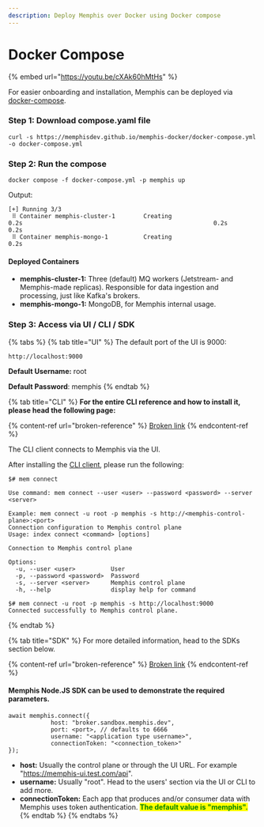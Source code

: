 ```yaml
---
description: Deploy Memphis over Docker using Docker compose
---
```


# Docker Compose

{% embed url="https://youtu.be/cXAk60hMtHs" %}

For easier onboarding and installation, Memphis can be deployed via [docker-compose](https://docs.docker.com/compose/).

### Step 1: Download compose.yaml file

```
curl -s https://memphisdev.github.io/memphis-docker/docker-compose.yml -o docker-compose.yml
```

### Step 2: Run the compose

```
docker compose -f docker-compose.yml -p memphis up
```

Output:

```
[+] Running 3/3
 ⠿ Container memphis-cluster-1        Creating                                                      0.2s                                                      0.2s                                                  0.2s
 ⠿ Container memphis-mongo-1          Creating                                                      0.2s
```

#### Deployed Containers

* **memphis-cluster-1:** Three (default) MQ workers (Jetstream- and Memphis-made replicas). Responsible for data ingestion and processing, just like Kafka's brokers.
* **memphis-mongo-1:** MongoDB, for Memphis internal usage.

### Step 3: Access via UI / CLI / SDK

{% tabs %}
{% tab title="UI" %}
The default port of the UI is 9000:

```
http://localhost:9000
```

**Default Username:** root

**Default Password**: memphis
{% endtab %}

{% tab title="CLI" %}
**For the entire CLI reference and how to install it, please head the following page:**

{% content-ref url="broken-reference" %}
[Broken link](broken-reference)
{% endcontent-ref %}



The CLI client connects to Memphis via the UI.

After installing the [CLI client](broken-reference), please run the following:

```
$# mem connect

Use command: mem connect --user <user> --password <password> --server <server>

Example: mem connect -u root -p memphis -s http://<memphis-control-plane>:<port>
Connection configuration to Memphis control plane
Usage: index connect <command> [options]

Connection to Memphis control plane

Options:
  -u, --user <user>          User
  -p, --password <password>  Password
  -s, --server <server>      Memphis control plane
  -h, --help                 display help for command
```



```
$# mem connect -u root -p memphis -s http://localhost:9000
Connected successfully to Memphis control plane.
```
{% endtab %}

{% tab title="SDK" %}
For more detailed information, head to the SDKs section below.

{% content-ref url="broken-reference" %}
[Broken link](broken-reference)
{% endcontent-ref %}

####

#### Memphis Node.JS SDK can be used to demonstrate the required parameters.

```
await memphis.connect({
            host: "broker.sandbox.memphis.dev",
            port: <port>, // defaults to 6666
            username: "<application type username>",
            connectionToken: "<connection_token>"
});
```

* **host:** Usually the control plane or through the UI URL. For example "https://memphis-ui.test.com/api".
* **username:** Usually "root". Head to the users' section via the UI or CLI to add more.
* **connectionToken:** Each app that produces and/or consumer data with Memphis uses token authentication. <mark style="color:green;">**The default value is "memphis".**</mark>
{% endtab %}
{% endtabs %}
